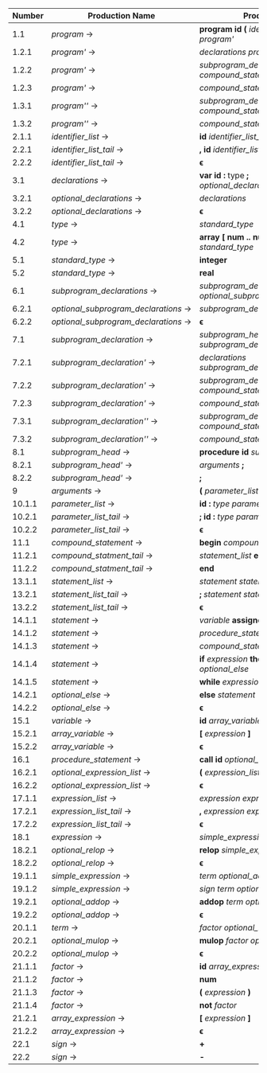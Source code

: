 | Number | Production Name                      | Production                                                            | Firsts                                        | Follows |
|--------|--------------------------------------|-----------------------------------------------------------------------|-----------------------------------------------|---------|
|  1.1   | *program* →                          | **program** **id** **(** *identifier_list* **)** **;** *program'*     | 
|  1.2.1 | *program'* →                         | *declarations* *program''*                                            | 
|  1.2.2 | *program'* →                         | *subprogram_declarations* *compound_statement* **.**                  | 
|  1.2.3 | *program'* →                         | *compound_statement* **.**                                            | 
|  1.3.1 | *program''* →                        | *subprogram_declarations* *compound_statement* **.**                  | 
|  1.3.2 | *program''* →                        | *compound_statement* **.**                                            | 
|  2.1.1 | *identifier_list* →                  | **id** *identifier_list_tail*                                         | 
|  2.2.1 | *identifier_list_tail* →             | **,** **id** *identifier_list_tail*                                   | 
|  2.2.2 | *identifier_list_tail* →             | **ϵ**                                                                 | 
|  3.1   | *declarations* →                     | **var** **id** **:** type **;** *optional_declarations*               | 
|  3.2.1 | *optional_declarations* →            | *declarations*                                                        | 
|  3.2.2 | *optional_declarations* →            | **ϵ**                                                                 | 
|  4.1   | *type* →                             | *standard_type*                                                       | 
|  4.2   | *type* →                             | **array** **[** **num** **\.\.** **num** **]** **of** *standard_type* | 
|  5.1   | *standard_type* →                    | **integer**                                                           | 
|  5.2   | *standard_type* →                    | **real**                                                              | 
|  6.1   | *subprogram_declarations* →          | *subprogram_declaration* **;** *optional_subprogram_declarations*     | 
|  6.2.1 | *optional_subprogram_declarations* → | *subprogram_declarations*                                             | 
|  6.2.2 | *optional_subprogram_declarations* → | **ϵ**                                                                 | 
|  7.1   | *subprogram_declaration* →           | *subprogram_head* *subprogram_declaration'*                           | 
|  7.2.1 | *subprogram_declaration'* →          | *declarations* *subprogram_declaration''*                             | 
|  7.2.2 | *subprogram_declaration'* →          | *subprogram_declarations* *compound_statement*                        | 
|  7.2.3 | *subprogram_declaration'* →          | *compound_statement*                                                  | 
|  7.3.1 | *subprogram_declaration''* →         | *subprogram_declarations* *compound_statement*                        | 
|  7.3.2 | *subprogram_declaration''* →         | *compound_statement*                                                  | 
|  8.1   | *subprogram_head* →                  | **procedure** **id** *subprogram_head'*                               | 
|  8.2.1 | *subprogram_head'* →                 | *arguments* **;**                                                     | 
|  8.2.2 | *subprogram_head'* →                 | **;**                                                                 | 
|  9     | *arguments* →                        | **(** *parameter_list* **)**                                          | 
| 10.1.1 | *parameter_list* →                   | **id** **:** *type* *parameter_list_tail*                             | 
| 10.2.1 | *parameter_list_tail* →              | **;** **id** **:** *type* *parameter_list_tail*                       | 
| 10.2.2 | *parameter_list_tail* →              | **ϵ**                                                                 | 
| 11.1   | *compound_statement* →               | **begin** *compound_statment_tail*                                    | 
| 11.2.1 | *compound_statment_tail* →           | *statement_list* **end**                                              | 
| 11.2.2 | *compound_statment_tail* →           | **end**                                                               | 
| 13.1.1 | *statement_list* →                   | *statement* *statement_list_tail*                                     | 
| 13.2.1 | *statement_list_tail* →              | **;** *statement* *statement_list_tail*                               | 
| 13.2.2 | *statement_list_tail* →              | **ϵ**                                                                 | 
| 14.1.1 | *statement* →                        | *variable* **assignop** *expression*                                  | 
| 14.1.2 | *statement* →                        | *procedure_statement*                                                 | 
| 14.1.3 | *statement* →                        | *compound_statement*                                                  | 
| 14.1.4 | *statement* →                        | **if** *expression* **then** *statement* *optional_else*              | 
| 14.1.5 | *statement* →                        | **while** *expression* **do** *statement*                             | 
| 14.2.1 | *optional_else* →                    | **else** *statement*                                                  | 
| 14.2.2 | *optional_else* →                    | **ϵ**                                                                 | 
| 15.1   | *variable* →                         | **id** *array_variable*                                               | 
| 15.2.1 | *array_variable* →                   | **[** *expression* **]**                                              | 
| 15.2.2 | *array_variable* →                   | **ϵ**                                                                 | 
| 16.1   | *procedure_statement* →              | **call** **id** *optional_expression_list*                            | 
| 16.2.1 | *optional_expression_list* →         | **(** *expression_list* **)**                                         | 
| 16.2.2 | *optional_expression_list* →         | **ϵ**                                                                 | 
| 17.1.1 | *expression_list* →                  | *expression* *expression_list_tail*                                   | 
| 17.2.1 | *expression_list_tail* →             | **,** *expression* *expression_list_tail*                             | 
| 17.2.2 | *expression_list_tail* →             | **ϵ**                                                                 | 
| 18.1   | *expression* →                       | *simple_expression* *optional_relop*                                  | 
| 18.2.1 | *optional_relop* →                   | **relop** *simple_expression*                                         | 
| 18.2.2 | *optional_relop* →                   | **ϵ**                                                                 | 
| 19.1.1 | *simple_expression* →                | *term* *optional_addop*                                               | 
| 19.1.2 | *simple_expression* →                | *sign* *term* *optional_addop*                                        | 
| 19.2.1 | *optional_addop* →                   | **addop** *term* *optional_addop*                                     | 
| 19.2.2 | *optional_addop* →                   | **ϵ**                                                                 | 
| 20.1.1 | *term* →                             | *factor* *optional_mulop*                                             | 
| 20.2.1 | *optional_mulop* →                   | **mulop** *factor* *optional_mulop*                                   | 
| 20.2.2 | *optional_mulop* →                   | **ϵ**                                                                 | 
| 21.1.1 | *factor* →                           | **id** *array_expression*                                             | 
| 21.1.2 | *factor* →                           | **num**                                                               | 
| 21.1.3 | *factor* →                           | **(** *expression* **)**                                              | 
| 21.1.4 | *factor* →                           | **not** *factor*                                                      | 
| 21.2.1 | *array_expression* →                 | **[** *expression* **]**                                              | 
| 21.2.2 | *array_expression* →                 | **ϵ**                                                                 | 
| 22.1   | *sign* →                             | **+**                                                                 | 
| 22.2   | *sign* →                             | **-**                                                                 | 
